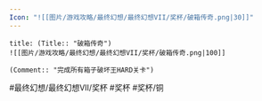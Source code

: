 ```yaml
---
Icon: "![[图片/游戏攻略/最终幻想/最终幻想VII/奖杯/破箱传奇.png|30]]"
---
```

```ad-common-bronze-trophy
title: (Title:: "破箱传奇")
![[图片/游戏攻略/最终幻想/最终幻想VII/奖杯/破箱传奇.png|100]]

(Comment:: "完成所有箱子破坏王HARD关卡")
```

#最终幻想/最终幻想VII/奖杯 #奖杯 #奖杯/铜
